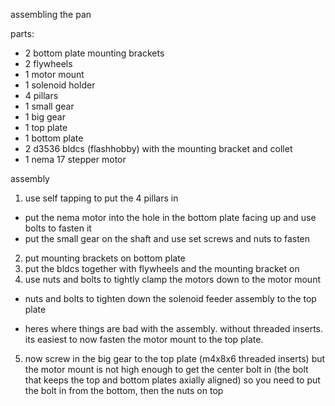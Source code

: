 assembling the pan 

parts:
* 2 bottom plate mounting brackets
* 2 flywheels
* 1 motor mount 
* 1 solenoid holder
* 4 pillars
* 1 small gear 
* 1 big gear
* 1 top plate
* 1 bottom plate
* 2 d3536 bldcs (flashhobby) with the mounting bracket and collet 
* 1 nema 17 stepper motor

assembly
1) use self tapping to put the 4 pillars in 
* put the nema motor into the hole in the bottom plate facing up and use bolts to fasten it 
* put the small gear on the shaft and use set screws and nuts to fasten
2) put mounting brackets on bottom plate 
3) put the bldcs together with flywheels and the mounting bracket on
4) use nuts and bolts to tightly clamp the motors down to the motor mount
* nuts and bolts to tighten down the solenoid feeder assembly to the top plate 
- heres where things are bad with the assembly. 
without threaded inserts. its easiest to now fasten the motor mount to the top plate. 
5) now screw in the big gear to the top plate (m4x8x6 threaded inserts) 
but the motor mount is not high enough to get the center bolt in (the bolt that keeps the top and bottom plates axially aligned)
so you need to put the bolt in from the bottom, then the nuts on top





